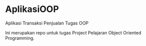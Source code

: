 AplikasiOOP
===========

Aplikasi Transaksi Penjualan Tugas OOP

Ini merupakan repo untuk tugas Project Pelajaran Object Oriented Programming.
